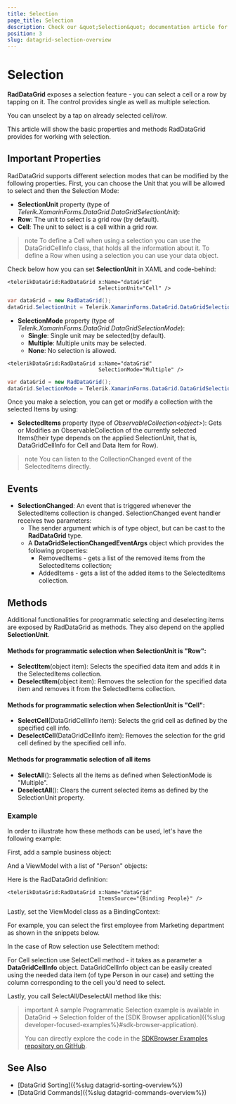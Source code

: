 ```yaml
---
title: Selection
page_title: Selection
description: Check our &quot;Selection&quot; documentation article for Telerik DataGrid for Xamarin control.
position: 3
slug: datagrid-selection-overview
---
```


# Selection #

**RadDataGrid** exposes a selection feature - you can select a cell or a row by tapping on it. The control provides single as well as multiple selection.

You can unselect by a tap on already selected cell/row.

This article will show the basic properties and methods RadDataGrid provides for working with selection.

## Important Properties

RadDataGrid supports different selection modes that can be modified by the following properties. First, you can choose the Unit that you will be allowed to select and then the Selection Mode:

* **SelectionUnit** property (type of *Telerik.XamarinForms.DataGrid.DataGridSelectionUnit*):
 * **Row**: The unit to select is a grid row (by default).
 * **Cell**: The unit to select is a cell within a grid row.
 
>note To define a Cell when using a selection you can use the DataGridCellInfo class, that holds all the information about it. To define a Row when using a selection you can use your data object.

Check below how you can set **SelectionUnit** in XAML and code-behind:

```XAML
<telerikDataGrid:RadDataGrid x:Name="dataGrid"
							 SelectionUnit="Cell" />
```
```C#
var dataGrid = new RadDataGrid();
dataGrid.SelectionUnit = Telerik.XamarinForms.DataGrid.DataGridSelectionUnit.Cell;
```

* **SelectionMode** property (type of *Telerik.XamarinForms.DataGrid.DataGridSelectionMode*):
  * **Single**: Single unit may be selected(by default).
  * **Multiple**: Multiple units may be selected.
  * **None**: No selection is allowed.
  
```XAML
<telerikDataGrid:RadDataGrid x:Name="dataGrid"
							 SelectionMode="Multiple" />
```
```C#
var dataGrid = new RadDataGrid();
dataGrid.SelectionMode = Telerik.XamarinForms.DataGrid.DataGridSelectionMode.Multiple;
```
  
Once you make a selection, you can get or modify a collection with the selected Items by using:

* **SelectedItems** property (type of *ObservableCollection&lt;object&gt;*): Gets or Modifies an ObservableCollection of the currently selected Items(their type depends on the applied SelectionUnit, that is, DataGridCellInfo for Cell and Data Item for Row).

>note You can listen to the CollectionChanged event of the SelectedItems directly.

## Events

- **SelectionChanged**: An event that is triggered whenever the SelectedItems collection is changed. SelectionChanged event handler receives two parameters:
	* The sender argument which is of type object, but can be cast to the __RadDataGrid__ type.
	* A __DataGridSelectionChangedEventArgs__ object which provides the following properties:
		- RemovedItems - gets a list of the removed items from the SelectedItems collection;
		- AddedItems - gets a list of the added items to the SelectedItems collection.

## Methods

Additional functionalities for programmatic selecting and deselecting items are exposed by RadDataGrid as methods. They also depend on the applied **SelectionUnit**.

#### Methods for programmatic selection when SelectionUnit is "Row":

* **SelectItem**(object item): Selects the specified data item and adds it in the SelectedItems collection.
* **DeselectItem**(object item): Removes the selection for the specified data item and removes it from the SelectedItems collection.

#### Methods for programmatic selection when SelectionUnit is "Cell":

* **SelectCell**(DataGridCellInfo item): Selects the grid cell as defined by the specified cell info.
* **DeselectCell**(DataGridCellInfo item): Removes the selection for the grid cell defined by the specified cell info.

#### Methods for programmatic selection of all items

* **SelectAll**(): Selects all the items as defined when SelectionMode is "Multiple".
* **DeselectAll**(): Clears the current selected items as defined by the SelectionUnit property.

### Example
In order to illustrate how these methods can be used, let's have the following example:

First, add a sample business object:

<snippet id='datagrid-selection-object' />

And a ViewModel with a list of "Person" objects:

<snippet id='datagrid-grouping-propertygroupdescriptor-viewmodel' />

Here is the RadDataGrid definition:

```XAML
<telerikDataGrid:RadDataGrid x:Name="dataGrid"
							 ItemsSource="{Binding People}" />
```

Lastly, set the ViewModel class as a BindingContext:

<snippet id='datagrid-selection-setvm' />

For example, you can select the first employee from Marketing department as shown in the snippets below.

In the case of Row selection use SelectItem method:

<snippet id='datagrid-selection-selectitem' />

For Cell selection use SelectCell method - it takes as a parameter a **DataGridCellInfo** object. DataGridCellInfo object can be easily created using the needed data item (of type Person in our case) and setting the column corresponding to the cell you'd need to select.

<snippet id='datagrid-selection-selectcell' />

Lastly, you call SelectAll/DeselectAll method like this:

<snippet id='datagrid-selection-selectall' />

>important A sample Programmatic Selection example is available in DataGrid -> Selection folder of the [SDK Browser application]({%slug developer-focused-examples%}#sdk-browser-application).
>
>You can directly explore the code in the [SDKBrowser Examples repository on GitHub](https://github.com/telerik/xamarin-forms-sdk/tree/master/XamarinSDK/SDKBrowser/SDKBrowser/Examples/DataGridControl/SelectionCategory/ProgrammaticSelectionExample).

## See Also

* [DataGrid Sorting]({%slug datagrid-sorting-overview%})
* [DataGrid Commands]({%slug datagrid-commands-overview%})